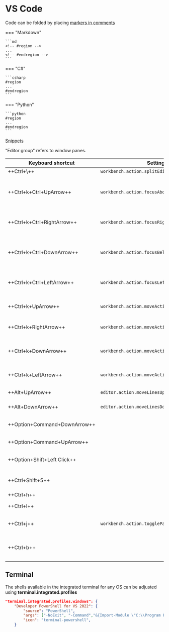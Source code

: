 # VS Code

Code can be folded by placing [markers in comments](https://code.visualstudio.com/docs/editor/codebasics#_folding)

=== "Markdown"

    ```md
    <!-- #region -->
    ...
    <!-- #endregion -->
    ```

=== "C#"

    ```csharp
    #region 
    ...
    #endregion
    ```

=== "Python"

    ```python
    #region
    ...
    #endregion
    ```

[Snippets](https://code.visualstudio.com/docs/editor/userdefinedsnippets)

"Editor group" refers to window panes.

| Keyboard shortcut            | Setting                                       | Description                      |
| ---------------------------- | --------------------------------------------- | -------------------------------- |
| ++Ctrl+\\++                  | `workbench.action.splitEditor`                | Split Editor                     |
| ++Ctrl+k+Ctrl+UpArrow++      | `workbench.action.focusAboveGroup`            | View: Focus Above Editor Group   |
| ++Ctrl+k+Ctrl+RightArrow++   | `workbench.action.focusRightGroup`            | View: Focus Right Editor Group   |
| ++Ctrl+k+Ctrl+DownArrow++    | `workbench.action.focusBelowGroup`            | View: Focus Below Editor Group   |
| ++Ctrl+k+Ctrl+LeftArrow++    | `workbench.action.focusLeftGroup`             | View: Focus Left Editor Group    |
| ++Ctrl+k+UpArrow++           | `workbench.action.moveActiveEditorGroupUp`    | View: Move Editor Group Up       |
| ++Ctrl+k+RightArrow++        | `workbench.action.moveActiveEditorGroupRight` | View: Move Editor Group Right    |
| ++Ctrl+k+DownArrow++         | `workbench.action.moveActiveEditorGroupDown`  | View: Move Editor Group Down     |
| ++Ctrl+k+LeftArrow++         | `workbench.action.moveActiveEditorGroupLeft`  | View: Move Editor Group Left     |
| ++Alt+UpArrow++              | `editor.action.moveLinesUpAction`             | Move line up                     |
| ++Alt+DownArrow++            | `editor.action.moveLinesDownAction`           | Move line down                   |
| ++Option+Command+DownArrow++ |                                               | Add a cursor down                |
| ++Option+Command+UpArrow++   |                                               | Add a cursor up                  |
| ++Option+Shift+Left Click++  |                                               | Click and drag to add cursors    |
| ++Ctrl+Shift+5++             |                                               | Terminal: Split terminal         |
| ++Ctrl+h++                   |                                               | Replace                          |
| ++Ctrl+l++                   |                                               | Expand line selection            |
| ++Ctrl+j++                   | `workbench.action.togglePanel`                | View: Toggle Panel               |
| ++Ctrl+b++                   |                                               | View: Toggle Side Bar Visibility |

## Terminal

The shells available in the integrated terminal for any OS can be adjusted using **terminal.integrated.profiles**

```json title="Developer PowerShell for VS 2022"
"terminal.integrated.profiles.windows": {
    "Developer PowerShell for VS 2022": {
        "source": "PowerShell",
        "args": ["-NoExit", "-Command","&{Import-Module \"C:\\Program Files\\Microsoft Visual Studio\\2022\\Community\\Common7\\Tools\\Microsoft.VisualStudio.DevShell.dll\"; Enter-VsDevShell 1916cd63}"],
        "icon": "terminal-powershell",
    }
```
